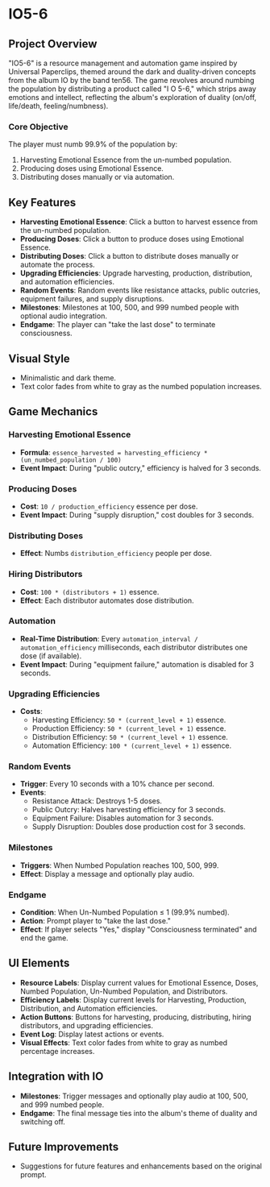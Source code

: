 # IO5-6

## Project Overview

"IO5-6" is a resource management and automation game inspired by Universal Paperclips, themed around the dark and duality-driven concepts from the album IO by the band ten56. The game revolves around numbing the population by distributing a product called "I O 5-6," which strips away emotions and intellect, reflecting the album's exploration of duality (on/off, life/death, feeling/numbness).

### Core Objective

The player must numb 99.9% of the population by:

1. Harvesting Emotional Essence from the un-numbed population.
2. Producing doses using Emotional Essence.
3. Distributing doses manually or via automation.

## Key Features

- **Harvesting Emotional Essence**: Click a button to harvest essence from the un-numbed population.
- **Producing Doses**: Click a button to produce doses using Emotional Essence.
- **Distributing Doses**: Click a button to distribute doses manually or automate the process.
- **Upgrading Efficiencies**: Upgrade harvesting, production, distribution, and automation efficiencies.
- **Random Events**: Random events like resistance attacks, public outcries, equipment failures, and supply disruptions.
- **Milestones**: Milestones at 100, 500, and 999 numbed people with optional audio integration.
- **Endgame**: The player can "take the last dose" to terminate consciousness.

## Visual Style

- Minimalistic and dark theme.
- Text color fades from white to gray as the numbed population increases.

## Game Mechanics

### Harvesting Emotional Essence

- **Formula**: `essence_harvested = harvesting_efficiency * (un_numbed_population / 100)`
- **Event Impact**: During "public outcry," efficiency is halved for 3 seconds.

### Producing Doses

- **Cost**: `10 / production_efficiency` essence per dose.
- **Event Impact**: During "supply disruption," cost doubles for 3 seconds.

### Distributing Doses

- **Effect**: Numbs `distribution_efficiency` people per dose.

### Hiring Distributors

- **Cost**: `100 * (distributors + 1)` essence.
- **Effect**: Each distributor automates dose distribution.

### Automation

- **Real-Time Distribution**: Every `automation_interval / automation_efficiency` milliseconds, each distributor distributes one dose (if available).
- **Event Impact**: During "equipment failure," automation is disabled for 3 seconds.

### Upgrading Efficiencies

- **Costs**:
  - Harvesting Efficiency: `50 * (current_level + 1)` essence.
  - Production Efficiency: `50 * (current_level + 1)` essence.
  - Distribution Efficiency: `50 * (current_level + 1)` essence.
  - Automation Efficiency: `100 * (current_level + 1)` essence.

### Random Events

- **Trigger**: Every 10 seconds with a 10% chance per second.
- **Events**:
  - Resistance Attack: Destroys 1-5 doses.
  - Public Outcry: Halves harvesting efficiency for 3 seconds.
  - Equipment Failure: Disables automation for 3 seconds.
  - Supply Disruption: Doubles dose production cost for 3 seconds.

### Milestones

- **Triggers**: When Numbed Population reaches 100, 500, 999.
- **Effect**: Display a message and optionally play audio.

### Endgame

- **Condition**: When Un-Numbed Population ≤ 1 (99.9% numbed).
- **Action**: Prompt player to "take the last dose."
- **Effect**: If player selects "Yes," display "Consciousness terminated" and end the game.

## UI Elements

- **Resource Labels**: Display current values for Emotional Essence, Doses, Numbed Population, Un-Numbed Population, and Distributors.
- **Efficiency Labels**: Display current levels for Harvesting, Production, Distribution, and Automation efficiencies.
- **Action Buttons**: Buttons for harvesting, producing, distributing, hiring distributors, and upgrading efficiencies.
- **Event Log**: Display latest actions or events.
- **Visual Effects**: Text color fades from white to gray as numbed percentage increases.

## Integration with IO

- **Milestones**: Trigger messages and optionally play audio at 100, 500, and 999 numbed people.
- **Endgame**: The final message ties into the album's theme of duality and switching off.

## Future Improvements

- Suggestions for future features and enhancements based on the original prompt.
